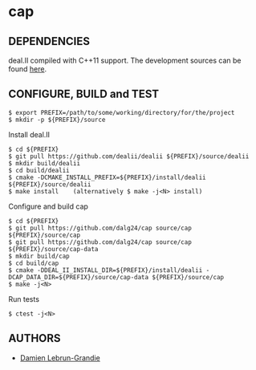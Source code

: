 cap
===
DEPENDENCIES
------------
deal.II compiled with C++11 support. The development sources can be found 
[here](https://github.com/dealii/dealii).

CONFIGURE, BUILD and TEST
-------------------------

    $ export PREFIX=/path/to/some/working/directory/for/the/project
    $ mkdir -p ${PREFIX}/source

Install deal.II

    $ cd ${PREFIX}
    $ git pull https://github.com/dealii/dealii ${PREFIX}/source/dealii
    $ mkdir build/dealii
    $ cd build/dealii
    $ cmake -DCMAKE_INSTALL_PREFIX=${PREFIX}/install/dealii ${PREFIX}/source/dealii
    $ make install    (alternatively $ make -j<N> install)

Configure and build cap

    $ cd ${PREFIX}
    $ git pull https://github.com/dalg24/cap source/cap ${PREFIX}/source/cap
    $ git pull https://github.com/dalg24/cap source/cap ${PREFIX}/source/cap-data
    $ mkdir build/cap
    $ cd build/cap
    $ cmake -DDEAL_II_INSTALL_DIR=${PREFIX}/install/dealii -DCAP_DATA_DIR=${PREFIX}/source/cap-data ${PREFIX}/source/cap
    $ make -j<N>

Run tests

    $ ctest -j<N>

AUTHORS
-------
* [Damien Lebrun-Grandie](https://github.com/dalg24)
